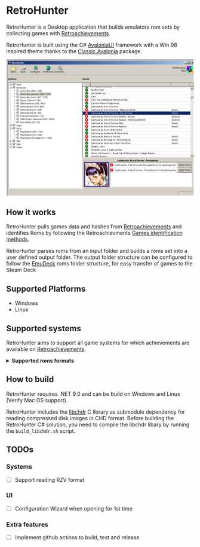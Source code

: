 # RetroHunter


RetroHunter is a Desktop application that builds emulators rom sets by collecting games with [Retroachievements](http://retroachievements.org/).

RetroHunter is built using the C# [AvaloniaUI](https://avaloniaui.net/) framework with a Win 98 inspired theme thanks to the [Classic.Avalonia](https://github.com/BAndysc/Classic.Avalonia) package.

<div style="text-align: center;">
<img src="docs/images/retro_hunter_main_screen.png" alt="application screenshot" width="500" height="auto">
</div>

## How it works

RetroHunter pulls games data and hashes from [Retroachievements](http://retroachievements.org/) and identifies Roms by following the Retroachievments [Games identification methods](https://docs.retroachievements.org/developer-docs/game-identification.html).

RetroHunter parses roms from an input folder and builds a roms set into a user defined output folder. The output folder structure can be configured to follow the [EmuDeck](https://www.emudeck.com/) roms folder structure, for easy transfer of games to the Steam Deck


## Supported Platforms

- Windows
- Linux


## Supported systems

RetroHunter aims to support all game systems for which achievements are available on [Retroachievements](http://retroachievements.org/).

<details>
<summary> 
<b>Supported roms formats</b> 
</summary>

| System                    | Rom format                         |
| ------------------------- | ---------------------------------- |
| Game Boy                  | .gb, .zip                          |
| Game Boy Color            | .gbc, .zip                         |
| Nes                       | .nes, .fds, .zip                   |
| Snes                      | .sfc .smc .zip                     |
| Nintendo 64               | .d64, .ndd, .n64, .v64, .z64, .zip |
| GameCube                  | .iso                               |
| NindendoDS                | .nds, .zip                         |
| Pokemon Mini              | .min, .zip                         |
| Virtual Boy               | .vbs, .zip                         |
| PlayStation               | .cue, .iso, .chd                   |
| PlayStation 2             | .iso, .chd                         |
| Psp                       | .iso, .chd                         |
| Atari2600                 | .a26, .zip                         |
| Atari7800                 | .a78, .zip                         |
| Atari Jaguar              | .j64, .rom, .zip                   |
| Atari Jaguar CD           | .cue, .chd                         |
| Atary Lynx                | .lyx, .zip                         |
| SG-1000                   | .sg                                |
| Master System             | .sms, .zip                         |
| Genesis                   | .md, .zip                          |
| Sega CD                   | .cue, .chd                         |
| Sega 32X                  | .32x, .zip                         |
| Saturn                    | .cue, .chd                         |
| Dreamcast                 | .iso, .chd                         |
| PC Engine                 | .pce, .zip                         |
| PC Engine CD              | .cue, .iso                         |
| PC-8000/8800              | .88d, .cmt, .d88, .t88, .u88, .zip |
| PC-FX                     | .cue, .chd                         |
| NeoGeo CD                 | .cue, .chd                         |
| NeoGeo Pocket             | .ngp, .ngc, .zip                   |
| 3DO                       | .cue, .chd                         |
| Amstrad CPC               |                                    |
| Apple II                  | .ar2, .woz, .zip                   |
| Arcade                    | .zip                               |
| Arcadia 2001              | .bin, .zip                         |
| Arduboy                   | .hex, .bin                         |
| ColecoVision              | .col                               |
| Elektor TV Games Computer |                                    |
| Fairchild Channel F       | .bin, .zip                         |
| Intellivision             | .int, .zip                         |
| Interton VC 4000          | .bin, .zip                         |
| Magnavox Odyssey2         | .bin, .zip                         |
| Mega Duck                 | .bin, .zip                         |
| MSX                       | .rom, .zip                         |
| Uzebox                    |                                    |
| Vectrex                   | .vec, .zip                         |
| Supervision               | .sv, .zip                          |
| WonderSwan                | .ws, .wsc, zip                     |

</details>

## How to build

RetroHunter requires .NET 9.0 and can be build on Windows and Linux (Verify Mac OS support).

RetroHunter includes the [libchdr](https://github.com/rtissera/libchdr) C library as submodule dependency for reading compressed disk images in CHD format. Before building the RetroHunter C# solution, you need to compile the libchdr libary by running the `build_libchdr.sh` script.

## TODOs

### Systems
- [ ] Support reading RZV format

### UI
- [ ] Configuration Wizard when opening for 1st time


### Extra features
- [ ] Implement github actions to build, test and release
